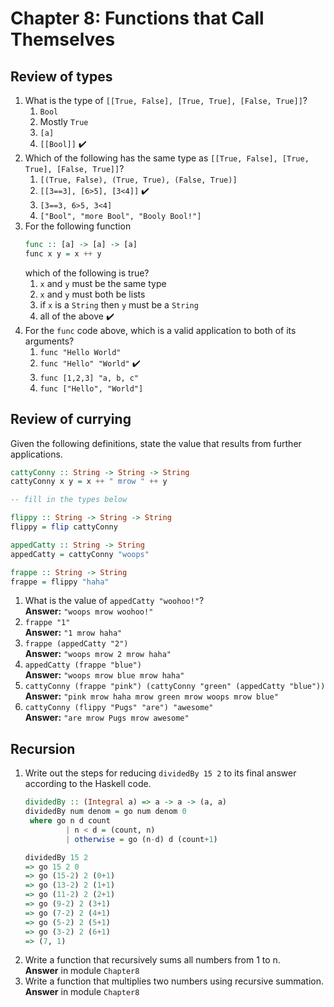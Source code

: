 # Chapter 8: Functions that Call Themselves

## Review of types
1. What is the type of `[[True, False], [True, True], [False, True]]`?
   1. `Bool`
   2. Mostly `True`
   3. `[a]`
   4. `[[Bool]]` :heavy_check_mark:
2. Which of the following has the same type as `[[True, False], [True, True], [False, True]]`?
   1. `[(True, False), (True, True), (False, True)]`
   2. `[[3==3], [6>5], [3<4]]` :heavy_check_mark:
   3. `[3==3, 6>5, 3<4]`
   4. `["Bool", "more Bool", "Booly Bool!"]`
3. For the following function
   ```haskell
   func :: [a] -> [a] -> [a]
   func x y = x ++ y
   ```
   which of the following is true?
   1. `x` and `y` must be the same type
   2. `x` and `y` must both be lists
   3. if `x` is a `String` then `y` must be a `String`
   4. all of the above :heavy_check_mark:
4. For the `func` code above, which is a valid application to both of its arguments?
   1. `func "Hello World"`
   2. `func "Hello" "World"` :heavy_check_mark:
   3. `func [1,2,3] "a, b, c"`
   4. `func ["Hello", "World"]`

## Review of currying
Given the following definitions, state the value that results from further applications.

```haskell
cattyConny :: String -> String -> String
cattyConny x y = x ++ " mrow " ++ y

-- fill in the types below

flippy :: String -> String -> String
flippy = flip cattyConny

appedCatty :: String -> String
appedCatty = cattyConny "woops"

frappe :: String -> String
frappe = flippy "haha"
```

1. What is the value of `appedCatty "woohoo!"`? \
   **Answer:** `"woops mrow woohoo!"`
2. `frappe "1"` \
   **Answer:** `"1 mrow haha"`
3. `frappe (appedCatty "2")` \
   **Answer:** `"woops mrow 2 mrow haha"`
4. `appedCatty (frappe "blue")` \
   **Answer:** `"woops mrow blue mrow haha"`
5. `cattyConny (frappe "pink") (cattyConny "green" (appedCatty "blue"))` \
   **Answer:** `"pink mrow haha mrow green mrow woops mrow blue"`
6. `cattyConny (flippy "Pugs" "are") "awesome"` \
   **Answer:** `"are mrow Pugs mrow awesome"`

## Recursion
1. Write out the steps for reducing `dividedBy 15 2` to its final answer according to the Haskell code.
   ```haskell
   dividedBy :: (Integral a) => a -> a -> (a, a)
   dividedBy num denom = go num denom 0
    where go n d count
            | n < d = (count, n)
            | otherwise = go (n-d) d (count+1)

   dividedBy 15 2
   => go 15 2 0
   => go (15-2) 2 (0+1)
   => go (13-2) 2 (1+1)
   => go (11-2) 2 (2+1)
   => go (9-2) 2 (3+1)
   => go (7-2) 2 (4+1)
   => go (5-2) 2 (5+1)
   => go (3-2) 2 (6+1)
   => (7, 1)
   ```
2. Write a function that recursively sums all numbers from 1 to n. \
   **Answer** in module `Chapter8`
3. Write a function that multiplies two numbers using recursive summation. \
   **Answer** in module `Chapter8`
